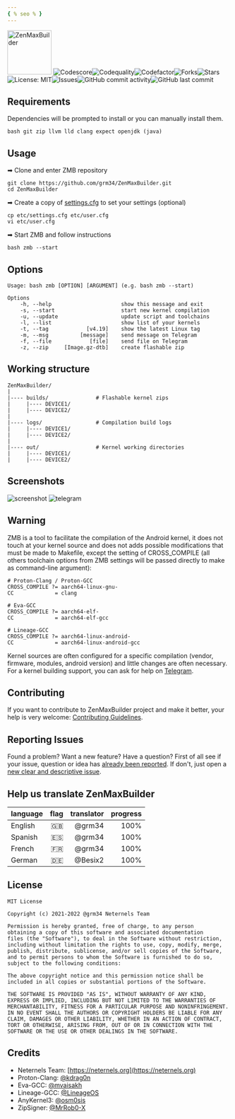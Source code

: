 ```yaml
---
{ % seo % }
---
```


<img height="100" alt="ZenMaxBuilder" src="https://raw.githubusercontent.com/grm34/ZenMaxBuilder/zmb/docs/assets/images/zmb.png" />
<img src="https://api.codiga.io/project/23638/score/svg" alt="Codescore"><img src="https://api.codiga.io/project/23638/status/svg" alt="Codequality"><img src="https://www.codefactor.io/repository/github/grm34/zenmaxbuilder/badge" alt="Codefactor"><img src="https://img.shields.io/github/forks/grm34/ZenMaxBuilder.svg?logo=github" alt="Forks"><img src="https://img.shields.io/github/stars/grm34/ZenMaxBuilder.svg?logo=github-sponsors" alt="Stars">
<img src="https://img.shields.io/badge/license-MIT-blue.svg?logo=keepassxc" alt="License: MIT"><img src="https://img.shields.io/github/issues/grm34/ZenMaxBuilder.svg?logo=git" alt="Issues"><img alt="GitHub commit activity" src="https://img.shields.io/github/commit-activity/y/grm34/zenmaxbuilder?label=commits&logo=github"><img alt="GitHub last commit" src="https://img.shields.io/github/last-commit/grm34/ZenMaxBuilder?style=flat-square&logo=Github">

## Requirements

Dependencies will be prompted to install or you can manually install them.

    bash git zip llvm lld clang expect openjdk (java)

## Usage

➡ Clone and enter ZMB repository

    git clone https://github.com/grm34/ZenMaxBuilder.git
    cd ZenMaxBuilder

➡ Create a copy of [settings.cfg](https://github.com/grm34/ZenMaxBuilder/blob/zmb/etc/settings.cfg) to set your settings (optional)

    cp etc/settings.cfg etc/user.cfg
    vi etc/user.cfg

➡ Start ZMB and follow instructions

    bash zmb --start

## Options

    Usage: bash zmb [OPTION] [ARGUMENT] (e.g. bash zmb --start)

    Options
        -h, --help                      show this message and exit
        -s, --start                     start new kernel compilation
        -u, --update                    update script and toolchains
        -l, --list                      show list of your kernels
        -t, --tag            [v4.19]    show the latest Linux tag
        -m, --msg          [message]    send message on Telegram
        -f, --file            [file]    send file on Telegram
        -z, --zip     [Image.gz-dtb]    create flashable zip

## Working structure

    ZenMaxBuilder/
    |
    |---- builds/               # Flashable kernel zips
    |     |---- DEVICE1/
    |     |---- DEVICE2/
    |
    |---- logs/                 # Compilation build logs
    |     |---- DEVICE1/
    |     |---- DEVICE2/
    |
    |---- out/                  # Kernel working directories
    |     |---- DEVICE1/
    |     |---- DEVICE2/

## Screenshots

![screenshot](assets/images/screenshot.png)
![telegram](assets/images/telegram.jpg)

## Warning

ZMB is a tool to facilitate the compilation of the Android kernel, it does not touch at your kernel source and does not adds possible modifications that must be made to Makefile, except the setting of CROSS_COMPILE (all others toolchain options from ZMB settings will be passed directly to make as command-line argument):

    # Proton-Clang / Proton-GCC
    CROSS_COMPILE ?= aarch64-linux-gnu-
    CC             = clang

    # Eva-GCC
    CROSS_COMPILE ?= aarch64-elf-
    CC             = aarch64-elf-gcc

    # Lineage-GCC
    CROSS_COMPILE ?= aarch64-linux-android-
    CC             = aarch64-linux-android-gcc

Kernel sources are often configured for a specific compilation (vendor, firmware, modules, android version) and little changes are often necessary. For a kernel building support, you can ask for help on [Telegram](https://t.me/ZenMaxBuilder).

## Contributing

If you want to contribute to ZenMaxBuilder project and make it better, your help is very welcome: [Contributing Guidelines](https://github.com/grm34/ZenMaxBuilder/blob/zmb/.github/CONTRIBUTING.md).

## Reporting Issues

Found a problem? Want a new feature? Have a question? First of all see if your issue, question or idea has [already been reported](https://github.com/grm34/ZenMaxBuilder/issues). If don't, just open a [new clear and descriptive issue](https://github.com/grm34/ZenMaxBuilder/issues/new/choose).

## Help us translate ZenMaxBuilder

| language | flag | translator | progress |
| :------- | ---: | ---------: | -------: |
| English  |   🇬🇧 |     @grm34 |     100% |
| Spanish  |   🇪🇸 |     @grm34 |     100% |
| French   |   🇫🇷 |     @grm34 |     100% |
| German   |   🇩🇪 |    @Besix2 |     100% |

## License

    MIT License

    Copyright (c) 2021-2022 @grm34 Neternels Team

    Permission is hereby granted, free of charge, to any person
    obtaining a copy of this software and associated documentation
    files (the "Software"), to deal in the Software without restriction,
    including without limitation the rights to use, copy, modify, merge,
    publish, distribute, sublicense, and/or sell copies of the Software,
    and to permit persons to whom the Software is furnished to do so,
    subject to the following conditions:

    The above copyright notice and this permission notice shall be
    included in all copies or substantial portions of the Software.

    THE SOFTWARE IS PROVIDED "AS IS", WITHOUT WARRANTY OF ANY KIND,
    EXPRESS OR IMPLIED, INCLUDING BUT NOT LIMITED TO THE WARRANTIES OF
    MERCHANTABILITY, FITNESS FOR A PARTICULAR PURPOSE AND NONINFRINGEMENT.
    IN NO EVENT SHALL THE AUTHORS OR COPYRIGHT HOLDERS BE LIABLE FOR ANY
    CLAIM, DAMAGES OR OTHER LIABILITY, WHETHER IN AN ACTION OF CONTRACT,
    TORT OR OTHERWISE, ARISING FROM, OUT OF OR IN CONNECTION WITH THE
    SOFTWARE OR THE USE OR OTHER DEALINGS IN THE SOFTWARE.

## Credits

- Neternels Team: [https://neternels.org](https://neternels.org)
- Proton-Clang: [@kdrag0n](https://github.com/kdrag0n)
- Eva-GCC: [@mvaisakh](https://github.com/mvaisakh)
- Lineage-GCC: [@LineageOS](https://github.com/LineageOS)
- AnyKernel3: [@osm0sis](https://github.com/osm0sis)
- ZipSigner: [@MrRob0-X](https://github.com/MrRob0-X)
